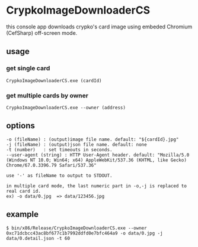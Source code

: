 # CrypkoImageDownloaderCS

this console app downloads crypko's card image using embeded Chromium (CefSharp) off-screen mode.

## usage

### get single card

```CrypkoImageDownloaderCS.exe (cardId)```

### get multiple cards by owner

```CrypkoImageDownloaderCS.exe --owner (address)```

## options

```
-o (fileName) : (output)image file name. default: "${cardId}.jpg"
-j (fileName) : (output)json file name. default: none
-t (number)   : set timeouts in seconds.
--user-agent (string) : HTTP User-Agent header. default: "Mozilla/5.0 (Windows NT 10.0; Win64; x64) AppleWebKit/537.36 (KHTML, like Gecko) Chrome/67.0.3396.79 Safari/537.36"

use '-' as fileName to output to STDOUT. 

in multiple card mode, the last numeric part in -o,-j is replaced to real card id.
ex) -o data/0.jpg  => data/123456.jpg
```

## example

```
$ bin/x86/Release/CrypkoImageDownloaderCS.exe --owner 0xc71dcbcc43ac8bf677c1b7992ddfd0e7bfc464a9 -o data/0.jpg -j data/0.detail.json -t 60
```
